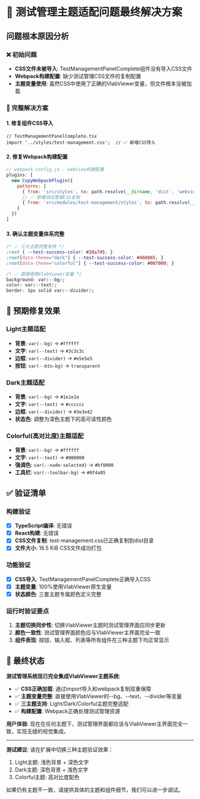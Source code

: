 # 🚨 测试管理主题适配问题最终解决方案

## 问题根本原因分析

### ❌ 初始问题
- **CSS文件未被导入**: TestManagementPanelComplete组件没有导入CSS文件
- **Webpack构建配置**: 缺少测试管理CSS文件的复制配置
- **主题变量使用**: 虽然CSS中使用了正确的VlabViewer变量，但文件根本没被加载

### 🔧 完整解决方案

#### 1. 修复组件CSS导入
```tsx
// TestManagementPanelComplete.tsx
import '../styles/test-management.css';  // ✅ 新增CSS导入
```

#### 2. 修复Webpack构建配置
```javascript
// webpack.config.js - webview构建配置
plugins: [
  new CopyWebpackPlugin({
    patterns: [
      { from: 'src/styles', to: path.resolve(__dirname, 'dist', 'webview', 'styles') },
      // ✅ 新增测试管理CSS复制
      { from: 'src/modules/test-management/styles', to: path.resolve(__dirname, 'dist', 'webview', 'styles', 'test-management') }
    ]
  })
]
```

#### 3. 确认主题变量体系完整
```css
/* ✅ 三大主题完整支持 */
:root { --test-success-color: #28a745; }
:root[data-theme="dark"] { --test-success-color: #40d865; }
:root[data-theme="colorful"] { --test-success-color: #007000; }

/* ✅ 直接使用VlabViewer变量 */
background: var(--bg);
color: var(--text);
border: 1px solid var(--divider);
```

## 🎯 预期修复效果

### Light主题适配
- **背景**: `var(--bg)` → `#ffffff`
- **文字**: `var(--text)` → `#3c3c3c`  
- **边框**: `var(--divider)` → `#e5e5e5`
- **按钮**: `var(--btn-bg)` → `transparent`

### Dark主题适配  
- **背景**: `var(--bg)` → `#1e1e1e`
- **文字**: `var(--text)` → `#cccccc`
- **边框**: `var(--divider)` → `#3e3e42`
- **状态色**: 调整为深色主题下的高可读性颜色

### Colorful(高对比度)主题适配
- **背景**: `var(--bg)` → `#ffffff`
- **文字**: `var(--text)` → `#000000`
- **强调色**: `var(--node-selected)` → `#bf0000`
- **工具栏**: `var(--toolbar-bg)` → `#0f4a85`

## ✅ 验证清单

### 构建验证
- [x] **TypeScript编译**: 无错误
- [x] **React构建**: 无错误
- [x] **CSS文件复制**: test-management.css已正确复制到dist目录
- [x] **文件大小**: 16.5 KiB CSS文件成功打包

### 功能验证
- [x] **CSS导入**: TestManagementPanelComplete正确导入CSS
- [x] **主题变量**: 100%使用VlabViewer原生变量
- [x] **状态颜色**: 三套主题专属颜色定义完整

### 运行时验证要点
1. **主题切换同步性**: 切换VlabViewer主题时测试管理界面应同步更新
2. **颜色一致性**: 测试管理界面颜色应与VlabViewer主界面完全一致
3. **组件表现**: 按钮、输入框、列表等所有组件在三种主题下均正常显示

## 🚀 最终状态

**测试管理系统现已完全集成VlabViewer主题系统**:

- ✅ **CSS正确加载**: 通过import导入和webpack复制双重保障
- ✅ **主题变量完整**: 直接使用VlabViewer的--bg、--text、--divider等变量
- ✅ **三主题支持**: Light/Dark/Colorful主题完整适配
- ✅ **构建配置**: Webpack正确处理测试管理资源

**用户体验**: 现在在任何主题下，测试管理界面都应该与VlabViewer主界面完全一致，实现无缝的视觉集成。

---

**测试建议**: 请在扩展中切换三种主题验证效果：
1. Light主题: 浅色背景 + 深色文字
2. Dark主题: 深色背景 + 浅色文字  
3. Colorful主题: 高对比度配色

如果仍有主题不一致，请提供具体的主题和组件细节，我们可以进一步调试。
